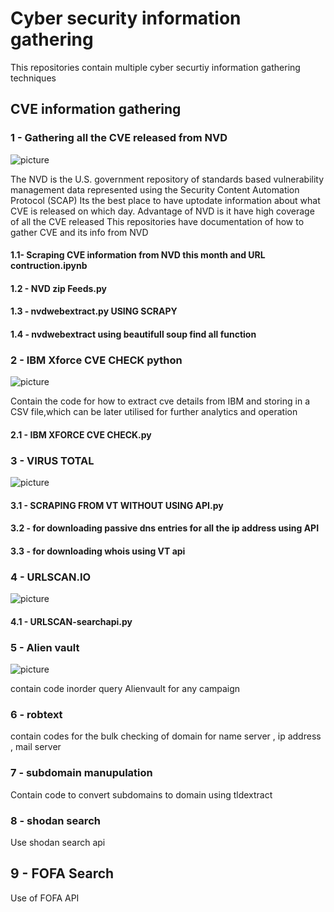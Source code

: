 # Cyber security information gathering
This repositories contain multiple cyber securtiy information gathering techniques
## CVE information gathering
### 1 - Gathering all the CVE released from NVD
![picture](https://nvd.nist.gov/NVD/Media/images/favicons/apple-touch-icon.png)

The NVD is the U.S. government repository of standards based vulnerability management data represented using the Security Content Automation Protocol (SCAP)
Its the best place to have uptodate information about what CVE is released on which day.
Advantage of NVD is it have high coverage of all the CVE released
This repositories have documentation of how to gather CVE and its info from NVD

#### 1.1- Scraping CVE information from NVD this month and URL contruction.ipynb

#### 1.2 - NVD zip Feeds.py 

#### 1.3 - nvdwebextract.py USING SCRAPY

#### 1.4 - nvdwebextract using beautifull soup find all function

### 2 - IBM Xforce CVE CHECK python
![picture](https://www.cisco.com/c/dam/m/en_us/products/security/technical-alliance-partners/core/img/partners/ibm-security.png)

Contain the code for how to extract cve details from IBM and storing in a CSV file,which can be later utilised for further analytics and operation

#### 2.1 - IBM XFORCE CVE CHECK.py

### 3 - VIRUS TOTAL
![picture](https://www.virustotal.com/gui/images/manifest/icon-192x192.png)

#### 3.1 - SCRAPING FROM VT WITHOUT USING API.py
#### 3.2 - for downloading passive dns entries for all the ip address using API
#### 3.3 - for downloading whois using VT api

### 4 - URLSCAN.IO
![picture](https://urlscan.io/img/urlscan_256.png)

#### 4.1 - URLSCAN-searchapi.py
### 5 - Alien vault
![picture](https://cdn5.alienvault.com/images/uploads/AV.Logo.CertifiedSE.PMS-2_copy.jpg)


contain code inorder query Alienvault for any campaign


### 6 - robtext
contain codes for the bulk checking of domain for name server , ip address , mail server

### 7 - subdomain manupulation
Contain code to convert subdomains to domain using tldextract

### 8 - shodan search
Use shodan search api

## 9 -  FOFA Search
Use of FOFA API
